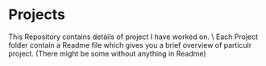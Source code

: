 # Projects
This Repository contains details of project I have worked on. \\
Each Project folder contain a Readme file which gives you a brief overview of particulr project. (There might be some without anything in Readme)

